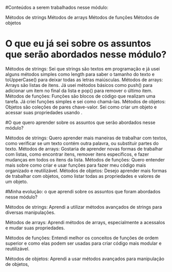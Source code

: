 #Conteúdos a serem trabalhados nesse módulo:

Métodos de strings
Métodos de arrays
Métodos de funções
Métodos de objetos

# O que eu já sei sobre os assuntos que serão abordados nesse módulo?

Métodos de strings: Sei que strings são textos em programação e já usei alguns métodos simples como length para saber o tamanho do texto e toUpperCase() para deixar todas as letras maiúsculas.
Métodos de arrays: Arrays são listas de itens. Já usei métodos básicos como push() para adicionar um item no final da lista e pop() para remover o último item.
Métodos de funções: Funções são blocos de código que realizam uma tarefa. Já criei funções simples e sei como chamá-las.
Métodos de objetos: Objetos são coleções de pares chave-valor. Sei como criar um objeto e acessar suas propriedades usando .

#O que quero aprender sobre os assuntos que serão abordados nesse módulo?

Métodos de strings: Quero aprender mais maneiras de trabalhar com textos, como verificar se um texto contém outra palavra, ou substituir partes do texto.
Métodos de arrays: Gostaria de aprender novas formas de trabalhar com listas, como encontrar itens, remover itens específicos, e fazer mudanças em todos os itens da lista.
Métodos de funções: Quero entender mais sobre como criar e usar funções para fazer meu código mais organizado e reutilizável.
Métodos de objetos: Desejo aprender mais formas de trabalhar com objetos, como listar todas as propriedades e valores de um objeto.

#Minha evolução: o que aprendi sobre os assuntos que foram abordados nesse módulo?

Métodos de strings: Aprendi a utilizar métodos avançados de strings para diversas manipulações.

Métodos de arrays: Aprendi métodos de arrays, especialmente a acessalos e mudar suas propriedades.

Métodos de funções: Entendi melhor os conceitos de funções de ordem superior e como elas podem ser usadas para criar código mais modular e reutilizável. 

Métodos de objetos: Aprendi a usar métodos avançados para manipulação de objetos,
